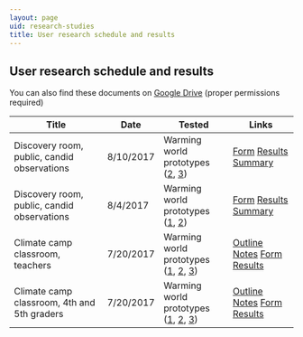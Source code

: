 ```yaml
---
layout: page
uid: research-studies
title: User research schedule and results
---
```


## User research schedule and results

You can also find these documents on [Google Drive](https://drive.google.com/drive/folders/0BwvgC82hiAggRGw5RlN4bUt1azQ) (proper permissions required)

| Title | Date  | Tested | Links |
| ----- | ----- | ------ | ----- |
| Discovery room, public, candid observations | 8/10/2017 |  Warming world prototypes<br />([2](https://beefoo.github.io/climate-lab/zonal-temperature-b/), [3](https://beefoo.github.io/climate-lab/forcings-c/)) | [Form](../assets/studies/2017-08-10/form.pdf) [Results](../assets/studies/2017-08-10/results.pdf) [Summary](studies/2017-08-10.html) |
| Discovery room, public, candid observations | 8/4/2017 |  Warming world prototypes<br />([1](https://beefoo.github.io/climate-lab/timescales-temperature-c/), [2](https://beefoo.github.io/climate-lab/zonal-temperature-b/)) | [Form](../assets/studies/2017-08-04/form.pdf) [Results](../assets/studies/2017-08-04/results.pdf) [Summary](studies/2017-08-04.html) |
| Climate camp classroom, teachers | 7/20/2017 |  Warming world prototypes<br />([1](https://beefoo.github.io/climate-lab/timescales-temperature-b/), [2](https://beefoo.github.io/climate-lab/zonal-temperature/), [3](https://beefoo.github.io/climate-lab/forcings-b/)) | [Outline](../assets/ClimateCampUserResearchSessions_2017-07-20.pdf) [Notes](../assets/studies/2017-07-20/notes.pdf) [Form](../assets/studies/2017-07-20/form_teachers.pdf) [Results](../assets/studies/2017-07-20/data_teachers.pdf) |
| Climate camp classroom, 4th and 5th graders | 7/20/2017 | Warming world prototypes<br />([1](https://beefoo.github.io/climate-lab/timescales-temperature-b/), [2](https://beefoo.github.io/climate-lab/zonal-temperature/), [3](https://beefoo.github.io/climate-lab/forcings-b/)) | [Outline](../assets/ClimateCampUserResearchSessions_2017-07-20.pdf) [Notes](../assets/studies/2017-07-20/notes.pdf) [Form](../assets/studies/2017-07-20/form_students.pdf) [Results](../assets/studies/2017-07-20/data_students.pdf) |
